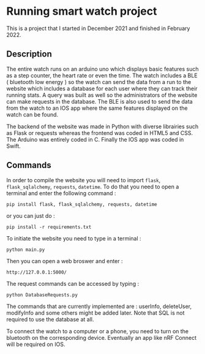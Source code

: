 # Running smart watch project
This is a project that I started in December 2021 and finished in February 2022. 

## Description
The entire watch runs on an arduino uno which displays basic features such as a step counter, the heart rate or even the time. The watch includes a BLE ( bluetooth low energy ) so the watch can send the data from a run to the website which includes a database for each user where they can track their running stats. A query was built as well so the 
administrators of the website can make requests in the database. 
The BLE is also used to send the data from the watch to an IOS app where the same features displayed on the watch can be found. 

The backend of the website was made in Python with diverse librairies such as Flask or requests whereas the frontend was coded in HTML5 and CSS. The Arduino was entirely coded in C.
Finally the IOS app was coded in Swift.

## Commands
In order to compile the website you will need to import ```flask```, ```flask_sqlalchemy```, ```requests```, ```datetime```.
To do that you need to open a terminal and enter the following command :
```
pip install flask, flask_sqlalchemy, requests, datetime
```
or you can just do :
```
pip install -r requirements.txt
```

To initiate the website you need to type in a terminal : 
```
python main.py
```
Then you can open a web broswer and enter :
```
http://127.0.0.1:5000/
```
The request commands can be accessed by typing :
```
python DatabaseRequests.py
```
The commands that are currently implemented are : userInfo, deleteUser, modifyInfo and some others might be added later. Note that SQL is not required to use the database at all.

To connect the watch to a computer or a phone, you need to turn on the bluetooth on the corresponding device. Eventually an app like nRF Connect will be required on IOS.  

